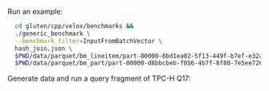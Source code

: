 
Run an example:
```bash
  cd gluten/cpp/velox/benchmarks &&
  ./generic_benchmark \
  --benchmark_filter=InputFromBatchVector \
  hash_join.json \
  $PWD/data/parquet/bm_lineitem/part-00000-8bd1ea02-5f13-449f-b7ef-e32a0f11583d-c000.snappy.parquet \
  $PWD/data/parquet/bm_part/part-00000-d8bbcbeb-f056-4b7f-8f80-7e5ee7260b9f-c000.snappy.parquet
```

Generate data and run a query fragment of TPC-H Q17:
